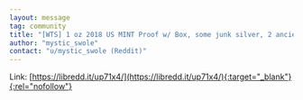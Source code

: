 ```yaml
---
layout: message
tag: community
title: "[WTS] 1 oz 2018 US MINT Proof w/ Box, some junk silver, 2 ancient graded bronze coins"
author: "mystic_swole"	
contact: "u/mystic_swole (Reddit)"
---
```


Link: [https://libredd.it/up71x4/](https://libredd.it/up71x4/){:target="_blank"}{:rel="nofollow"}
